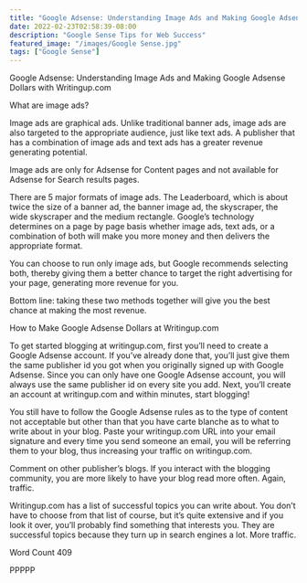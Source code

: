 ```yaml
---
title: "Google Adsense: Understanding Image Ads and Making Google Adsense Dollars with Writingup.com"
date: 2022-02-23T02:58:39-08:00
description: "Google Sense Tips for Web Success"
featured_image: "/images/Google Sense.jpg"
tags: ["Google Sense"]
---
```


Google Adsense: Understanding Image Ads and Making Google Adsense Dollars with Writingup.com

What are image ads?

Image ads are graphical ads.  Unlike traditional banner ads, image ads are also targeted to the appropriate audience, just like text ads.  A publisher that has a combination of image ads and text ads has a greater revenue generating potential.  

Image ads are only for Adsense for Content pages and not available for Adsense for Search results pages.

There are 5 major formats of image ads.  The Leaderboard, which is about twice the size of a banner ad, the banner image ad, the skyscraper, the wide skyscraper and the medium rectangle. Google’s technology determines on a page by page basis whether image ads, text ads, or a combination of both will make you more money and then delivers the appropriate format.

You can choose to run only image ads, but Google recommends selecting both, thereby giving them a better chance to target the right advertising for your page, generating more revenue for you.

Bottom line: taking these two methods together will give you the best chance at making the most revenue.

How to Make Google Adsense Dollars at Writingup.com

To get started blogging at writingup.com, first you’ll need to create a Google Adsense account.  If you’ve already done that, you’ll just give them the same publisher id you got when you  originally signed up with Google Adsense.  Since you can only have one Google Adsense account, you will always use the same publisher id on every site you add.  Next, you’ll create an account at writingup.com and within minutes, start blogging!

You still have to follow the Google Adsense rules as to the type of content not acceptable but other than that you have carte blanche as to what to write about in your blog.  Paste your writingup.com URL into your email signature and every time you send someone an email, you will be referring them to your blog, thus increasing your traffic on writingup.com.  

Comment on other publisher’s blogs.  If you interact with the blogging community, you are more likely to have your blog read more often.  Again, traffic.

Writingup.com has a list of successful topics you can write about.  You don’t have to choose from that list of course, but it’s quite extensive and if you look it over, you’ll probably find something that interests you.  They are successful topics because they turn up in search engines a lot.  More traffic.

Word Count 409

PPPPP
